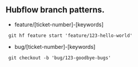 ## Hubflow branch patterns.

- feature/[ticket-number]-[keywords]
```
 git hf feature start 'feature/123-hello-world'
```
- bug/[ticket-number]-[keywords]
```
 git checkout -b 'bug/123-goodbye-bugs'
```